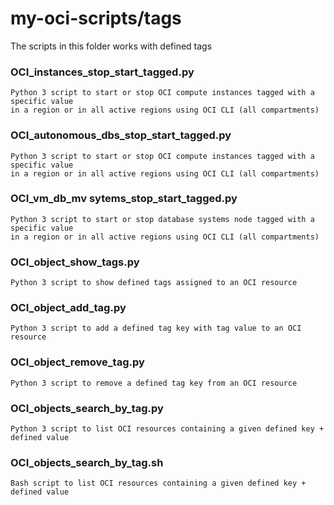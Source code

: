 # my-oci-scripts/tags
The scripts in this folder works with defined tags

### OCI_instances_stop_start_tagged.py
```
Python 3 script to start or stop OCI compute instances tagged with a specific value 
in a region or in all active regions using OCI CLI (all compartments)
```

### OCI_autonomous_dbs_stop_start_tagged.py
```
Python 3 script to start or stop OCI compute instances tagged with a specific value 
in a region or in all active regions using OCI CLI (all compartments)
```

### OCI_vm_db_mv sytems_stop_start_tagged.py
```
Python 3 script to start or stop database systems node tagged with a specific value 
in a region or in all active regions using OCI CLI (all compartments)
```

### OCI_object_show_tags.py
```
Python 3 script to show defined tags assigned to an OCI resource
```

### OCI_object_add_tag.py
```
Python 3 script to add a defined tag key with tag value to an OCI resource
```

### OCI_object_remove_tag.py
```
Python 3 script to remove a defined tag key from an OCI resource
```

### OCI_objects_search_by_tag.py
```
Python 3 script to list OCI resources containing a given defined key + defined value
```

### OCI_objects_search_by_tag.sh
```
Bash script to list OCI resources containing a given defined key + defined value
```
